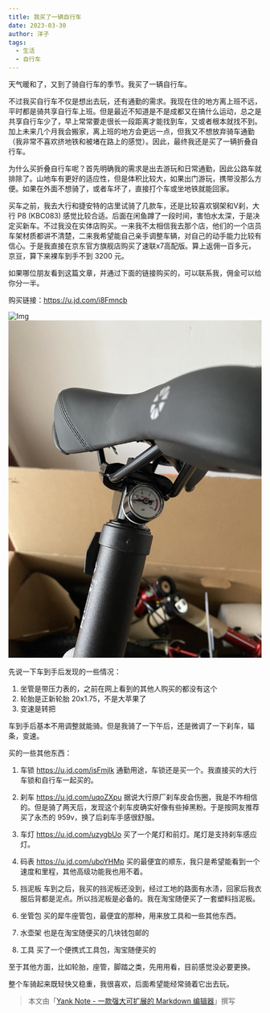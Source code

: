 ```yaml
---
title: 我买了一辆自行车
date: 2023-03-30
author: 洋子
tags:
  - 生活
  - 自行车
---
```


天气暖和了，又到了骑自行车的季节。我买了一辆自行车。

不过我买自行车不仅是想出去玩，还有通勤的需求。我现在住的地方离上班不远，平时都是骑共享自行车上班。但是最近不知道是不是成都又在搞什么运动，总之是共享自行车少了，早上常常要走很长一段距离才能找到车，又或者根本就找不到。加上未来几个月我会搬家，离上班的地方会更远一点，但我又不想放弃骑车通勤（我非常不喜欢挤地铁和被堵在路上的感觉）。因此，最终我还是买了一辆折叠自行车。

为什么买折叠自行车呢？首先明确我的需求是出去游玩和日常通勤，因此公路车就排除了。山地车有更好的适应性，但是体积比较大，如果出门游玩，携带没那么方便。如果在外面不想骑了，或者车坏了，直接打个车或坐地铁就能回家。

买车之前，我去大行和捷安特的店里试骑了几款车，还是比较喜欢钢架和V刹，大行 P8 (KBC083) 感觉比较合适。后面在闲鱼蹲了一段时间，害怕水太深，于是决定买新车。不过我没在实体店购买。一来我不太相信我去那个店，他们的一个店员车架材质都讲不清楚，二来我希望能自己亲手调整车辆，对自己的动手能力比较有信心。于是我直接在京东官方旗舰店购买了速联x7高配版。算上返佣一百多元，京豆，算下来裸车到手不到 3200 元。

如果哪位朋友看到这篇文章，并通过下面的链接购买的，可以联系我，佣金可以给你分一半。

购买链接：https://u.jd.com/i8Fmncb

![Img](./FILES/2023-03-30-bicycle.md/img-20230330175939.jpeg)
![Img](./FILES/2023-03-30-bicycle.md/img-20230330180026.jpeg)

先说一下车到手后发现的一些情况：

1. 坐管是带压力表的，之前在网上看到的其他人购买的都没有这个
1. 轮胎是正新轮胎 20x1.75，不是大苹果了
1. 变速是转把

车到手后基本不用调整就能骑。但是我骑了一下午后，还是微调了一下刹车，辐条，变速。

买的一些其他东西：

1. 车锁 https://u.jd.com/isFmjlk
通勤用途，车锁还是买一个。我直接买的大行车锁和自行车一起买的。

1. 刹车 https://u.jd.com/uqoZXpu
据说大行原厂刹车皮会伤圈，我是不咋相信的。但是骑了两天后，发现这个刹车皮确实好像有些掉黑粉。于是按网友推荐买了永杰的 959v，换了后刹车手感很舒服。

1. 车灯 https://u.jd.com/uzygbUo
买了一个尾灯和前灯。尾灯是支持刹车感应灯。

1. 码表 https://u.jd.com/uboYHMp
买的最便宜的顺东，我只是希望能看到一个速度和里程，其他高级功能我也用不着。

1. 挡泥板
车到之后，我买的挡泥板还没到，经过工地的路面有水渍，回家后我衣服后背都是泥点。所以挡泥板是必备的。我在淘宝随便买了一套塑料挡泥板。

1. 坐管包
买的犀牛座管包，最便宜的那种，用来放工具和一些其他东西。

1. 水壶架
也是在淘宝随便买的几块钱包邮的

1. 工具
买了一个便携式工具包，淘宝随便买的

至于其他方面，比如轮胎，座管，脚踏之类，先用用看，目前感觉没必要更换。

整个车骑起来既轻快又稳重，我很喜欢，后面希望能经常骑着它出去玩。

> 本文由「[Yank Note - 一款强大可扩展的 Markdown 编辑器](https://github.com/purocean/yn)」撰写
